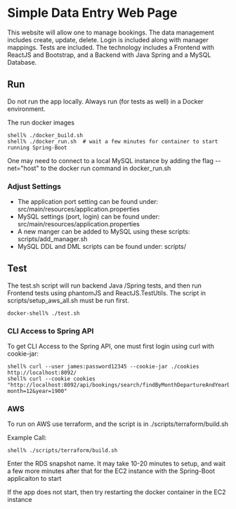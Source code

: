# Simple Data Entry Web Page

This website will allow one to manage bookings. The data management includes create, update, delete.  Login is included along with manager mappings.  Tests are included.  The technology includes a Frontend with ReactJS and Bootstrap, and a Backend with Java Spring and a MySQL Database.


##  Run

Do not run the app locally. Always run (for tests as well) in a Docker environment.

The run docker images
```
shell% ./docker_build.sh
shell% ./docker_run.sh  # wait a few minutes for container to start running Spring-Boot
```
One may need to connect to a local MySQL instance by adding the flag --net="host" to the docker run command in docker_run.sh

### Adjust Settings

* The application port setting can be found under:  src/main/resources/application.properties
* MySQL settings (port, login) can be found under:  src/main/resources/application.properties
* A new manger can be added to MySQL using these scripts:  scripts/add_manager.sh
* MySQL DDL and DML scripts can be found under:  scripts/

## Test

The test.sh script will run backend Java /Spring tests, and then run Frontend tests using phantomJS and ReactJS.TestUtils.
The script in scripts/setup_aws_all.sh must be run first.

```
docker-shell% ./test.sh
```

### CLI Access to Spring API

To get CLI Access to the Spring API, one must first login using curl with cookie-jar:

```
shell% curl --user james:password12345 --cookie-jar ./cookies http://localhost:8092/
shell% curl --cookie cookies "http://localhost:8092/api/bookings/search/findByMonthDepartureAndYearDeparture?month=12&year=1900"
```
### AWS

To run on AWS use terraform, and the script is in ./scripts/terraform/build.sh

Example Call:
```
shell% ./scripts/terraform/build.sh 
```
Enter the RDS snapshot name.  It may take 10-20 minutes to setup, and wait a few more minutes after that for the EC2 instance with the Spring-Boot applicaiton to start

If the app does not start, then try restarting the docker container in the EC2 instance
